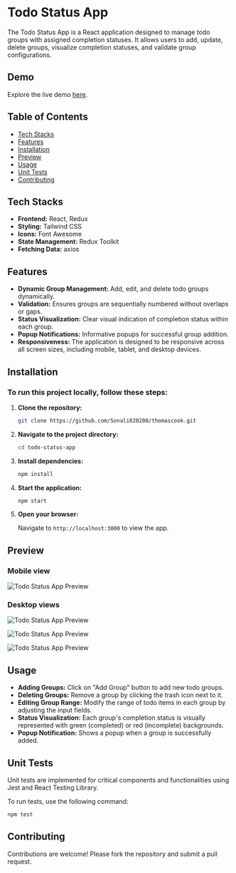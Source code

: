 # Todo Status App

The Todo Status App is a React application designed to manage todo groups with assigned completion statuses. It allows users to add, update, delete groups, visualize completion statuses, and validate group configurations.

## Demo

Explore the live demo [here](https://thomascook-eta.vercel.app/).

## Table of Contents

- [Tech Stacks](#tech-stacks)
- [Features](#features)
- [Installation](#installation)
- [Preview](#preview)
- [Usage](#usage)
- [Unit Tests](#unit-tests)
- [Contributing](#contributing)

## Tech Stacks

- **Frontend:** React, Redux
- **Styling:** Tailwind CSS
- **Icons:** Font Awesome
- **State Management:** Redux Toolkit
- **Fetching Data:** axios

## Features
- **Dynamic Group Management:** Add, edit, and delete todo groups dynamically.
- **Validation:** Ensures groups are sequentially numbered without overlaps or gaps.
- **Status Visualization:** Clear visual indication of completion status within each group.
- **Popup Notifications:** Informative popups for successful group addition.
- **Responsiveness:** The application is designed to be responsive across all screen sizes, including mobile, tablet, and desktop devices.

## Installation

### To run this project locally, follow these steps:

1. **Clone the repository:**

   ```bash
   git clone https://github.com/Sonali020200/thomascook.git
    ```

2. **Navigate to the project directory:**

    ```bash
    cd todo-status-app
    ```

3. **Install dependencies:**

    ```bash
    npm install
    ```

4. **Start the application:**

    ```bash
    npm start
    ```

5. **Open your browser:**

    Navigate to `http://localhost:3000` to view the app.


## Preview

### Mobile view

![Todo Status App Preview](./todo-status-app/src/assets/iPhone-13-PRO.png)


### Desktop views

![Todo Status App Preview](./todo-status-app/src/assets/preview-1.png)


![Todo Status App Preview](./todo-status-app/src/assets/preview-2.png)


![Todo Status App Preview](./todo-status-app/src/assets/preview-3.png)


## Usage

- **Adding Groups:** Click on "Add Group" button to add new todo groups.
- **Deleting Groups:** Remove a group by clicking the trash icon next to it.
- **Editing Group Range:** Modify the range of todo items in each group by adjusting the input fields.
- **Status Visualization:** Each group's completion status is visually represented with green (completed) or red (incomplete) backgrounds.
- **Popup Notification:** Shows a popup when a group is successfully added.

## Unit Tests

Unit tests are implemented for critical components and functionalities using Jest and React Testing Library.

To run tests, use the following command:

```bash
npm test
```

## Contributing

Contributions are welcome! Please fork the repository and submit a pull request.